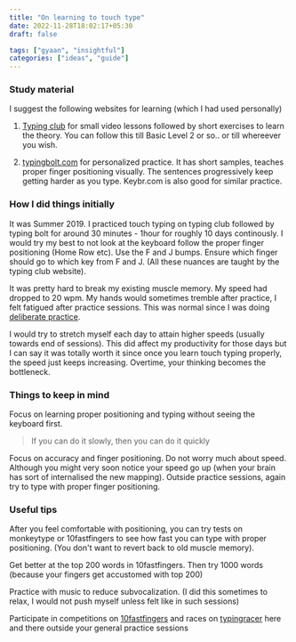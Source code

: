 ```yaml
---
title: "On learning to touch type"
date: 2022-11-28T18:02:17+05:30
draft: false

tags: ["gyaan", "insightful"]
categories: ["ideas", "guide"]
---
```


### Study material

I suggest the following websites for learning (which I had used personally)

1. [Typing club](https://www.typingclub.com/) for small video lessons followed by short exercises to learn the theory. You can follow this till Basic Level 2 or so.. or till whereever you wish. 

2. [typingbolt.com](https://www.typingbolt.com/) for personalized practice. It has short samples, teaches proper finger positioning visually. The sentences progressively keep getting harder as you type. Keybr.com is also good for similar practice.


### How I did things initially

It was Summer 2019. I practiced touch typing on typing club followed by typing bolt for around 30 minutes - 1hour 
for roughly 10 days continously. I would try my best to not look at the keyboard follow the proper
finger positioning (Home Row etc). Use the F and J bumps. Ensure which finger should go to which key from F and J. (All these nuances
are taught by the typing club website).

It was pretty hard to break my existing muscle memory. My speed had dropped to 20 wpm. My hands would sometimes
tremble after practice, I felt fatigued after practice sessions. This was normal since I was doing [deliberate practice](https://www.calnewport.com/blog/2010/01/06/the-grandmaster-in-the-corner-office-what-the-study-of-chess-experts-teaches-us-about-building-a-remarkable-life/). 

I would try to stretch myself each day to attain higher speeds (usually towards end of sessions). This did affect my productivity for those days
but I can say it was totally worth it since once you learn touch typing properly, the speed just keeps increasing. Overtime, your thinking
becomes the bottleneck.

### Things to keep in mind

Focus on learning proper positioning and typing without seeing the keyboard first. 

> If you can do it slowly, then you can do it quickly

Focus on accuracy and finger positioning. Do not worry much about speed. Although you might very soon notice your speed go up (when your brain has sort of internalised the new mapping). Outside practice sessions, again try to type with proper finger positioning. 

### Useful tips
After you feel comfortable with positioning, you can try tests on monkeytype or 10fastfingers to see how fast you can type with proper positioning. (You don't want to revert back to old muscle memory). 

Get better at the top 200 words in 10fastfingers. Then try 1000 words (because your fingers get accustomed with top 200)

Practice with music to reduce subvocalization. (I did this sometimes to relax, I would not push myself unless felt like in such sessions) 

Participate in competitions on [10fastfingers](https://10fastfingers.com/) and races on [typingracer](https://play.typeracer.com/) here and there outside your general practice sessions

